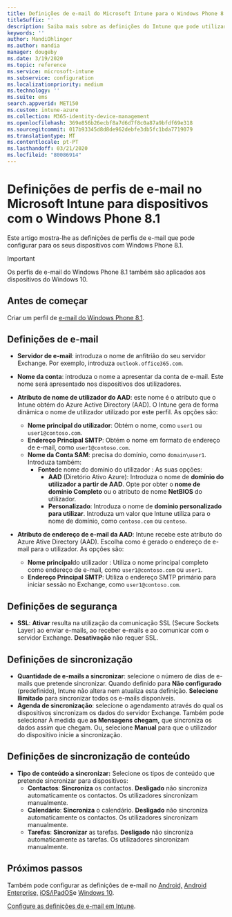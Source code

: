 ```yaml
---
title: Definições de e-mail do Microsoft Intune para o Windows Phone 8.1
titleSuffix: ''
description: Saiba mais sobre as definições do Intune que pode utilizar para configurar ligações de e-mail em dispositivos com o Windows Phone 8.1.
keywords: ''
author: MandiOhlinger
ms.author: mandia
manager: dougeby
ms.date: 3/19/2020
ms.topic: reference
ms.service: microsoft-intune
ms.subservice: configuration
ms.localizationpriority: medium
ms.technology: ''
ms.suite: ems
search.appverid: MET150
ms.custom: intune-azure
ms.collection: M365-identity-device-management
ms.openlocfilehash: 369e856b26ecbf8a7d6d7f8c0a87a9bfdf69e318
ms.sourcegitcommit: 017b93345d8d8de962debfe3db5fc1bda7719079
ms.translationtype: MT
ms.contentlocale: pt-PT
ms.lasthandoff: 03/21/2020
ms.locfileid: "80086914"
---
```

# <a name="email-profile-settings-in-microsoft-intune-for-devices-running-windows-phone-81"></a>Definições de perfis de e-mail no Microsoft Intune para dispositivos com o Windows Phone 8.1

Este artigo mostra-lhe as definições de perfis de e-mail que pode configurar para os seus dispositivos com Windows Phone 8.1.

>[!IMPORTANT]
>Os perfis de e-mail do Windows Phone 8.1 também são aplicados aos dispositivos do Windows 10.

## <a name="before-you-begin"></a>Antes de começar

Criar um perfil de [e-mail do Windows Phone 8.1](email-settings-configure.md).

## <a name="email-settings"></a>Definições de e-mail

- **Servidor de e-mail**: introduza o nome de anfitrião do seu servidor Exchange. Por exemplo, introduza `outlook.office365.com`.
- **Nome da conta**: introduza o nome a apresentar da conta de e-mail. Este nome será apresentado nos dispositivos dos utilizadores.
- **Atributo de nome de utilizador do AAD**: este nome é o atributo que o Intune obtém do Azure Active Directory (AAD). O Intune gera de forma dinâmica o nome de utilizador utilizado por este perfil. As opções são:
  - **Nome principal do utilizador**: Obtém o nome, como `user1` ou `user1@contoso.com`.
  - **Endereço Principal SMTP**: Obtém o nome em formato de endereço de e-mail, como `user1@contoso.com`.
  - **Nome da Conta SAM**: precisa do domínio, como `domain\user1`. Introduza também:
    - **Fonte**de nome do domínio do utilizador : As suas opções:
      - **AAD** (Diretório Ativo Azure): Introduza o nome de **domínio do utilizador a partir de AAD**. Opte por obter o **nome de domínio Completo** ou o atributo de nome **NetBIOS** do utilizador.
      - **Personalizado**: Introduza o nome de **domínio personalizado para utilizar**. Introduza um valor que Intune utiliza para o nome de domínio, como `contoso.com` ou `contoso`.

- **Atributo de endereço de e-mail da AAD**: Intune recebe este atributo do Azure Ative Directory (AAD). Escolha como é gerado o endereço de e-mail para o utilizador. As opções são:
  - **Nome principal**do utilizador : Utiliza o nome principal completo como endereço de e-mail, como `user1@contoso.com` ou `user1`.
  - **Endereço Principal SMTP**: Utiliza o endereço SMTP primário para iniciar sessão no Exchange, como `user1@contoso.com`.

## <a name="security-settings"></a>Definições de segurança

- **SSL**: **Ativar** resulta na utilização da comunicação SSL (Secure Sockets Layer) ao enviar e-mails, ao receber e-mails e ao comunicar com o servidor Exchange. **Desativação** não requer SSL.

## <a name="synchronization-settings"></a>Definições de sincronização

- **Quantidade de e-mails a sincronizar**: selecione o número de dias de e-mails que pretende sincronizar. Quando definido para **Não configurado** (predefinido), Intune não altera nem atualiza esta definição. **Selecione Ilimitado** para sincronizar todos os e-mails disponíveis.
- **Agenda de sincronização**: selecione o agendamento através do qual os dispositivos sincronizam os dados do servidor Exchange. Também pode selecionar À medida que **as Mensagens chegam,** que sincroniza os dados assim que chegam. Ou, selecione **Manual** para que o utilizador do dispositivo inicie a sincronização.

## <a name="content-sync-settings"></a>Definições de sincronização de conteúdo

- **Tipo de conteúdo a sincronizar:** Selecione os tipos de conteúdo que pretende sincronizar para dispositivos:
  - **Contactos**: **Sincroniza** os contactos. **Desligado** não sincroniza automaticamente os contactos. Os utilizadores sincronizam manualmente.
  - **Calendário**: **Sincroniza** o calendário. **Desligado** não sincroniza automaticamente os contactos. Os utilizadores sincronizam manualmente.
  - **Tarefas**: **Sincronizar** as tarefas. **Desligado** não sincroniza automaticamente as tarefas. Os utilizadores sincronizam manualmente.

## <a name="next-steps"></a>Próximos passos

Também pode configurar as definições de e-mail no [Android,](email-settings-android.md) [Android Enterprise,](email-settings-android-enterprise.md) [iOS/iPadOS](email-settings-ios.md)e [Windows 10](email-settings-windows-10.md).

[Configure as definições de e-mail em Intune](email-settings-configure.md).
